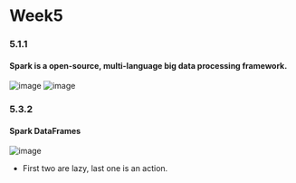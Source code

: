 # Week5

### 5.1.1
####  Spark is a open-source, multi-language big data processing framework.
![image](https://github.com/user-attachments/assets/521cd1a1-7034-4269-b170-6d9b79e82fd7)
![image](https://github.com/user-attachments/assets/8e71fd32-36e5-4c59-b461-d94d1605d35a)



### 5.3.2
####  Spark DataFrames
![image](https://github.com/user-attachments/assets/056e3998-a5b5-4652-8fd6-f8d1d3cbdbe2)
* First two are lazy, last one is an action.

